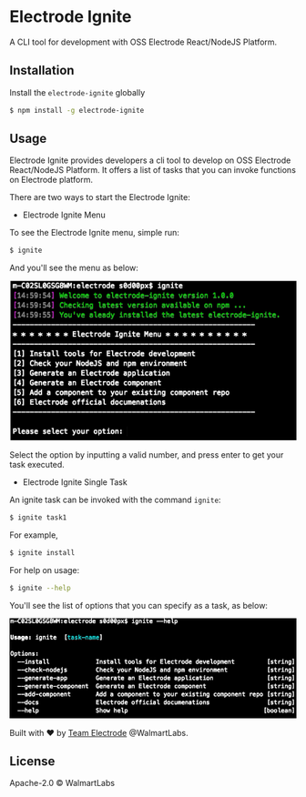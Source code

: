 # Electrode Ignite

A CLI tool for development with OSS Electrode React/NodeJS Platform.

## Installation

Install the `electrode-ignite` globally

```bash
$ npm install -g electrode-ignite
```

## Usage

Electrode Ignite provides developers a cli tool to develop on OSS Electrode React/NodeJS Platform. It offers a list of tasks that you can invoke functions on Electrode platform.

There are two ways to start the Electrode Ignite:

- Electrode Ignite Menu

To see the Electrode Ignite menu, simple run:

```bash
$ ignite
```

And you'll see the menu as below:

![alt text](./images/ignite-menu.png)

Select the option by inputting a valid number, and press enter to get your task executed.

- Electrode Ignite Single Task

An ignite task can be invoked with the command `ignite`:

```bash
$ ignite task1
```

For example,

```bash
$ ignite install
```

For help on usage:

```bash
$ ignite --help
```

You'll see the list of options that you can specify as a task, as below:

![alt text](./images/ignite-help.png)

Built with :heart: by [Team Electrode](https://github.com/orgs/electrode-io/people) @WalmartLabs.

## License

Apache-2.0 © WalmartLabs

